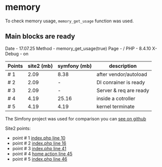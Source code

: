 # memory

To check memory usage, `memory_get_usage` function was used.

## Main blocks are ready

Date    - 17.07.25
Method  - memory_get_usage(true)
Page    - /
PHP     - 8.4.10
X-Debug - on

| Points | site2 (mb) | symfony (mb) |     description        |
|--------|------------|--------------|------------------------|
|  # 1   |    2.09    |     8.38     | after vendor/autoload  |
|  # 2   |    2.09    |     -        | DI conrainer is ready  |
|  # 3   |    2.09    |     -        | Server & req are ready |
|  # 4   |    4.19    |    25.16     | inside a cotroller     |
|  # 5   |    4.19    |     4.19     | kernel terminate       |

The Simfony project was used for comparison you can [see on github](https://github.com/Romchik38/learning_doctrine)

Site2 points:

- point # 1 [index.php line 10](./../../public/http/index.php)
- point # 2 [index.php line 16](./../../public/http/index.php)
- point # 3 [index.php line 41](./../../public/http/index.php)
- point # 4 [home action line 45](./../../app/code/Infrastructure/Http/Actions/GET/Root/DefaultAction.php)
- point # 5 [index.php line 46](./../../public/http/index.php)